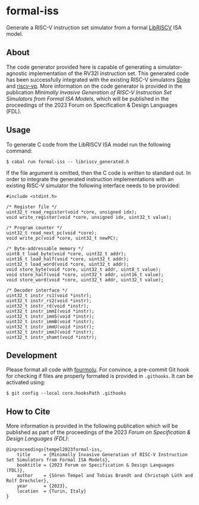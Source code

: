 # formal-iss

Generate a RISC-V instruction set simulator from a formal [LibRISCV](https://github.com/agra-uni-bremen/libriscv) ISA model.

## About

The code generator provided here is capable of generating a simulator-agnostic implementation of the RV32I instruction set.
This generated code has been successfully integrated with the existing RISC-V simulators [Spike](https://github.com/agra-uni-bremen/spike-libriscv) and [riscv-vp](https://github.com/agra-uni-bremen/libriscv-vp).
More information on the code generator is provided in the publication *Minimally Invasive Generation of RISC-V Instruction Set Simulators from Formal ISA Models*, which will be published in the proceedings of the 2023 Forum on Specification & Design Languages (FDL).

## Usage

To generate C code from the LibRISCV ISA model run the following command:

    $ cabal run formal-iss -- libriscv_generated.h

If the file argument is omitted, then the C code is written to standard out.
In order to integrate the generated instruction implementations with an existing RISC-V simulator the following interface needs to be provided:

    #include <stdint.h>

    /* Register file */
    uint32_t read_register(void *core, unsigned idx);
    void write_register(void *core, unsigned idx, uint32_t value);

    /* Program counter */
    uint32_t read_next_pc(void *core);
    void write_pc(void *core, uint32_t newPC);

    /* Byte-addressable memory */
    uint8_t load_byte(void *core, uint32_t addr);
    uint16_t load_half(void *core, uint32_t addr);
    uint32_t load_word(void *core, uint32_t addr);
    void store_byte(void *core, uint32_t addr, uint8_t value);
    void store_half(void *core, uint32_t addr, uint16_t value);
    void store_word(void *core, uint32_t addr, uint32_t value);

    /* Decoder interface */
    uint32_t instr_rs1(void *instr);
    uint32_t instr_rs2(void *instr);
    uint32_t instr_rd(void *instr);
    uint32_t instr_immI(void *instr);
    uint32_t instr_immS(void *instr);
    uint32_t instr_immB(void *instr);
    uint32_t instr_immU(void *instr);
    uint32_t instr_immJ(void *instr);
    uint32_t instr_shamt(void *instr);

## Development

Please format all code with [fourmolu](https://github.com/fourmolu/fourmolu).
For convince, a pre-commit Git hook for checking if files are properly formated is provided in `.githooks`.
It can be activated using:

    $ git config --local core.hooksPath .githooks

## How to Cite

More information is provided in the following publication which will be published as part of the proceedings of the 2023 *Forum on Specification & Design Languages (FDL)*:

    @inproceedings{tempel2023formal-iss,
        title     = {Minimally Invasive Generation of RISC-V Instruction Set Simulators from Formal ISA Models},
        booktitle = {2023 Forum on Specification & Design Languages (FDL)},
        author    = {Sören Tempel and Tobias Brandt and Christoph Lüth and Rolf Drechsler},
        year      = {2023},
        location  = {Turin, Italy}
    }
